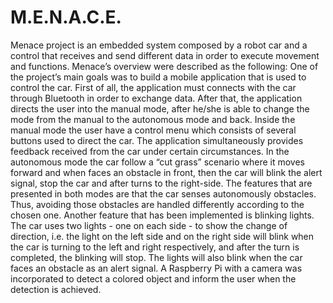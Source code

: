 # M.E.N.A.C.E.

Menace project is an embedded system composed by a robot car and a control that receives and send different data in order to execute movement and functions. 
Menace’s overview were described as the following: 
One of the project’s main goals was to build a mobile application that is used to control the car. First of all, the application must connects with the car through Bluetooth in order to exchange data. After that, the application directs the user into the manual mode, after he/she is able to change the mode from the manual to the autonomous mode and back.
Inside the manual mode the user have a control menu which consists of several buttons used to direct the car. The application simultaneously provides feedback received from the car under certain circumstances.
In the autonomous mode the car follow a “cut grass” scenario where it moves forward and when faces an obstacle in front, then the car will blink the alert signal, stop the car and after turns to the right-side.
The features that are presented in both modes are that the car senses autonomously obstacles. Thus, avoiding those obstacles are handled differently according to the chosen one. Another feature that has been implemented is blinking lights. The car uses two lights - one on each side - to show the change of direction, i.e. the light on the left side and on the right side will blink when the car is turning to the left and right respectively, and after the turn is completed, the blinking will stop. The lights will also blink when the car faces an obstacle as an alert signal.
A Raspberry Pi with a camera was incorporated to detect a colored object and inform the user when the detection is achieved.